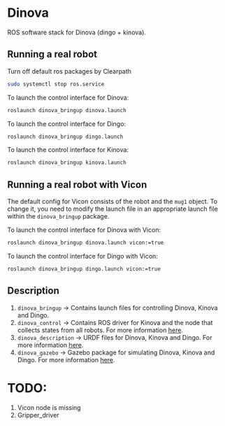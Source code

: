 # Dinova
ROS software stack for Dinova (dingo + kinova). 

## Running a real robot
Turn off default ros packages by Clearpath
``` bash
sudo systemctl stop ros.service
```
To launch the control interface for Dinova: 
``` bash
roslaunch dinova_bringup dinova.launch
```
To launch the control interface for Dingo: 
``` bash
roslaunch dinova_bringup dingo.launch
```
To launch the control interface for Kinova: 
``` bash
roslaunch dinova_bringup kinova.launch
```

## Running a real robot with Vicon
The default config for Vicon consists of the robot and the `mug1` object. To change it, you need to modify the launch file in an appropriate launch file within the `dinova_bringup` package.

To launch the control interface for Dinova with Vicon: 
``` bash
roslaunch dinova_bringup dinova.launch vicon:=true
```
To launch the control interface for Dingo with Vicon: 
``` bash
roslaunch dinova_bringup dingo.launch vicon:=true
```

## Description
1. `dinova_bringup` -> Contains launch files for controlling Dinova, Kinova and Dingo. 
2. `dinova_control` -> Contains ROS driver for Kinova and the node that collects states from all robots. For more information [here](/dinova_control/README.md).
3. `dinova_description` -> URDF files for Dinova, Kinova and Dingo. For more information [here](/dinova_description/README.md).
4. `dinova_gazebo` -> Gazebo package for simulating Dinova, Kinova and Dingo. For more information [here](/dinova_gazebo/README.md).


# TODO:
1. Vicon node is missing
2. Gripper_driver
